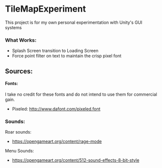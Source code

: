 # TileMapExperiment
This project is for my own personal experimentation with Unity's GUI systems

### What Works:
- Splash Screen transition to Loading Screen
- Force point filter on text to maintain the crisp pixel font


## Sources:

#### Fonts:
I take no credit for these fonts and do not intend to use them for commercial gain. 
- Pixeled:  http://www.dafont.com/pixeled.font

### Sounds:
Roar sounds:
- https://opengameart.org/content/rage-mode

Menu Sounds:
- https://opengameart.org/content/512-sound-effects-8-bit-style
